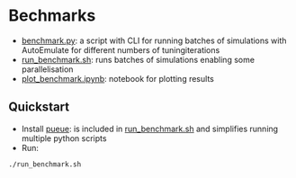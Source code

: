 # Bechmarks

- [benchmark.py](./benchmark.py): a script with CLI for running batches of simulations with AutoEmulate for different numbers of tuningiterations
- [run_benchmark.sh](./run_benchmark.sh): runs batches of simulations enabling some parallelisation
- [plot_benchmark.ipynb](./plot_benchmark.ipynb): notebook for plotting results

## Quickstart
- Install [pueue](https://github.com/Nukesor/pueue): is included in [run_benchmark.sh](./run_benchmark.sh) and simplifies running multiple python scripts
-  Run:
```bash
./run_benchmark.sh
```


